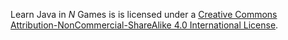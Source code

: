 Learn Java in *N* Games is is licensed under a [Creative Commons Attribution-NonCommercial-ShareAlike 4.0 International License](https://creativecommons.org/licenses/by-nc-sa/4.0/).
